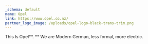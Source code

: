 ```yaml
---
_schema: default
name: Opel
link: https://www.opel.co.nz/
partner_logo_image: /uploads/opel-logo-black-trans-trim.png
---
```

This Is Opel**.&nbsp;**&nbsp;We are Modern German, less formal, more electric.